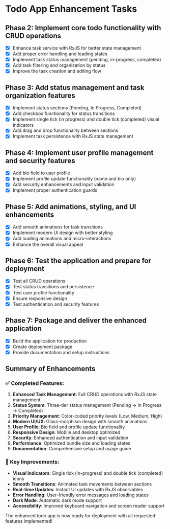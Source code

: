 # Todo App Enhancement Tasks

## Phase 2: Implement core todo functionality with CRUD operations
- [x] Enhance task service with RxJS for better state management
- [x] Add proper error handling and loading states
- [x] Implement task status management (pending, in-progress, completed)
- [x] Add task filtering and organization by status
- [x] Improve the task creation and editing flow

## Phase 3: Add status management and task organization features
- [x] Implement status sections (Pending, In Progress, Completed)
- [x] Add checkbox functionality for status transitions
- [x] Implement single tick (in progress) and double tick (completed) visual indicators
- [x] Add drag and drop functionality between sections
- [x] Implement task persistence with RxJS state management

## Phase 4: Implement user profile management and security features
- [x] Add bio field to user profile
- [x] Implement profile update functionality (name and bio only)
- [x] Add security enhancements and input validation
- [x] Implement proper authentication guards

## Phase 5: Add animations, styling, and UI enhancements
- [x] Add smooth animations for task transitions
- [x] Implement modern UI design with better styling
- [x] Add loading animations and micro-interactions
- [x] Enhance the overall visual appeal

## Phase 6: Test the application and prepare for deployment
- [x] Test all CRUD operations
- [x] Test status transitions and persistence
- [x] Test user profile functionality
- [x] Ensure responsive design
- [x] Test authentication and security features

## Phase 7: Package and deliver the enhanced application
- [x] Build the application for production
- [x] Create deployment package
- [x] Provide documentation and setup instructions

## Summary of Enhancements

### ✅ Completed Features:
1. **Enhanced Task Management**: Full CRUD operations with RxJS state management
2. **Status System**: Three-tier status management (Pending → In Progress → Completed)
3. **Priority Management**: Color-coded priority levels (Low, Medium, High)
4. **Modern UI/UX**: Glass-morphism design with smooth animations
5. **User Profile**: Bio field and profile update functionality
6. **Responsive Design**: Mobile and desktop optimized
7. **Security**: Enhanced authentication and input validation
8. **Performance**: Optimized bundle size and loading states
9. **Documentation**: Comprehensive setup and usage guide

### 🎯 Key Improvements:
- **Visual Indicators**: Single tick (in-progress) and double tick (completed) icons
- **Smooth Transitions**: Animated task movements between sections
- **Real-time Updates**: Instant UI updates with RxJS observables
- **Error Handling**: User-friendly error messages and loading states
- **Dark Mode**: Automatic dark mode support
- **Accessibility**: Improved keyboard navigation and screen reader support

The enhanced todo app is now ready for deployment with all requested features implemented!

